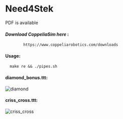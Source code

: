 # Need4Stek

PDF is available

#### _Download CoppeliaSim here_ : 
            https://www.coppeliarobotics.com/downloads

#### Usage:
      make re && ./pipes.sh

#### diamond_bonus.ttt:


![diamond](https://user-images.githubusercontent.com/65111947/82325880-3c323680-99dc-11ea-8039-fd3267d78051.gif)

#### criss_cross.ttt:


![criss_cross](https://user-images.githubusercontent.com/65111947/82326453-23765080-99dd-11ea-8635-1a0cc2cd9195.gif)
